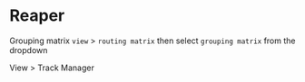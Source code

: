 # Reaper

Grouping matrix `view` > `routing matrix` then select `grouping matrix` from the dropdown

View > Track Manager

